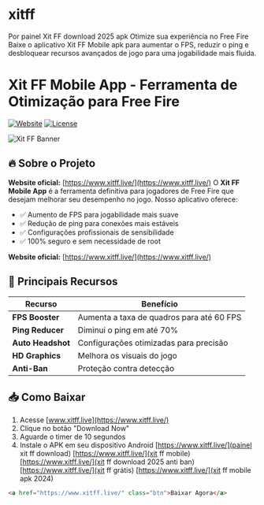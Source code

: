 # xitff
Por painel Xit FF download 2025 apk Otimize sua experiência no Free Fire Baixe o aplicativo Xit FF Mobile apk para aumentar o FPS, reduzir o ping e desbloquear recursos avançados de jogo para uma jogabilidade mais fluida.
# Xit FF Mobile App - Ferramenta de Otimização para Free Fire

[![Website](https://img.shields.io/badge/website-xitff.live-blue)](https://www.xitff.live/)
[![License](https://img.shields.io/badge/license-MIT-green)](LICENSE)

![Xit FF Banner](https://blogger.googleusercontent.com/img/b/R29vZ2xl/AVvXsEiZeo8qoSbmdwwxgxP0YecNr2tmidME65GH06Ke73I1dBO-4m4JVSC-mnTTpjfgMGooTlzvzaAV92zPF5rwThlRToC2OCR37BLWjeZK7F8AtfVaWfppsVq7dxuR2zhWuZZNrHEwjakl_u6ZCuHGOHwu6RM3QCQpxnuef7PiOMPqDq2nLSRpfYqGTqGbO4Y/s16000/Download%20Xit%20FF%20apk%20para%20Free%20Fire%20%202025%20letest%20version%20(1).webp)

## 🔥 Sobre o Projeto
**Website oficial:** [https://www.xitff.live/](https://www.xitff.live/)
O **Xit FF Mobile App** é a ferramenta definitiva para jogadores de Free Fire que desejam melhorar seu desempenho no jogo. Nosso aplicativo oferece:

- ✅ Aumento de FPS para jogabilidade mais suave
- ✅ Redução de ping para conexões mais estáveis
- ✅ Configurações profissionais de sensibilidade
- ✅ 100% seguro e sem necessidade de root

**Website oficial:** [https://www.xitff.live/](https://www.xitff.live/)


## 🚀 Principais Recursos

| Recurso | Benefício |
|---------|-----------|
| **FPS Booster** | Aumenta a taxa de quadros para até 60 FPS |
| **Ping Reducer** | Diminui o ping em até 70% |
| **Auto Headshot** | Configurações otimizadas para precisão |
| **HD Graphics** | Melhora os visuais do jogo |
| **Anti-Ban** | Proteção contra detecção |

## 📥 Como Baixar

1. Acesse [www.xitff.live](https://www.xitff.live/)
2. Clique no botão "Download Now"
3. Aguarde o timer de 10 segundos
4. Instale o APK em seu dispositivo Android
 [https://www.xitff.live/](painel xit ff download)
 [https://www.xitff.live/](xit ff mobile)
 [https://www.xitff.live/](xit ff download 2025 anti ban)
 [https://www.xitff.live/](xit ff grátis)
[https://www.xitff.live/](xit ff mobile apk 2024)
```html
<a href="https://www.xitff.live/" class="btn">Baixar Agora</a>
